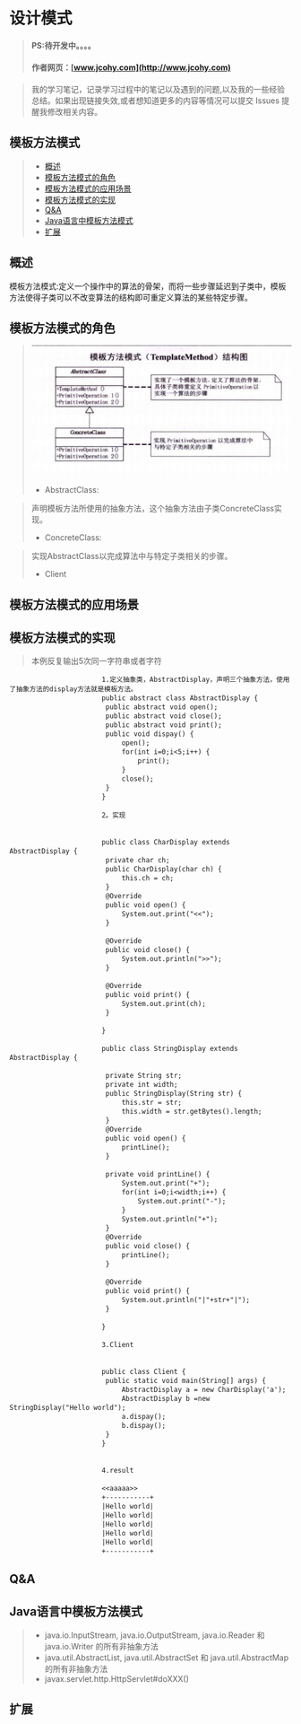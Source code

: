 
#  设计模式
> #### PS:待开发中。。。。
> #### 作者网页：[www.jcohy.com](http://www.jcohy.com)  	

>  我的学习笔记，记录学习过程中的笔记以及遇到的问题,以及我的一些经验总结。如果出现链接失效,或者想知道更多的内容等情况可以提交 Issues 提醒我修改相关内容。

## 模板方法模式
> * [概述](#gaishu)
> * [模板方法模式的角色](#role)
> * [模板方法模式的应用场景](#sign)
> * [模板方法模式的实现](#shixian)
> * [Q&A](#qa)
> * [Java语言中模板方法模式](#java)
> * [扩展](#kuozhan)

<p id="gaishu">

##  概述

模板方法模式:定义一个操作中的算法的骨架，而将一些步骤延迟到子类中，模板方法使得子类可以不改变算法的结构即可重定义算法的某些特定步骤。


<p id="role">

## 模板方法模式的角色

>  ![结构图](https://github.com/jiachao23/jcohy-study-sample/blob/master/jcohy-studydesign-pattern/src/main/resources/static/images/templatemethod.png)
>  *  AbstractClass:

>  声明模板方法所使用的抽象方法，这个抽象方法由子类ConcreteClass实现。
>  *  ConcreteClass:

>  实现AbstractClass以完成算法中与特定子类相关的步骤。
>  *  Client
<p id="sign">

##  模板方法模式的应用场景



<p id="shixian">

## 模板方法模式的实现

>  本例反复输出5次同一字符串或者字符
       
                           1.定义抽象类，AbstractDisplay，声明三个抽象方法，使用了抽象方法的display方法就是模板方法。
                           public abstract class AbstractDisplay {
                           	public abstract void open();
                           	public abstract void close();
                           	public abstract void print();
                           	public void dispay() {
                           		open();
                           		for(int i=0;i<5;i++) {
                           			print();
                           		}
                           		close();
                           	}
                           }
                           
                           2。实现
                           
                           
                           public class CharDisplay extends AbstractDisplay {
                           	private char ch;
                           	public CharDisplay(char ch) {
                           		this.ch = ch;
                           	}
                           	@Override
                           	public void open() {
                           		System.out.print("<<");
                           	}
                           
                           	@Override
                           	public void close() {
                           		System.out.println(">>");
                           	}
                           
                           	@Override
                           	public void print() {
                           		System.out.print(ch);
                           	}
                           
                           }
                           
                           public class StringDisplay extends AbstractDisplay {
                           	
                           	private String str;
                           	private int width;
                           	public StringDisplay(String str) {
                           		this.str = str;
                           		this.width = str.getBytes().length;
                           	}
                           	@Override
                           	public void open() {
                           		printLine();
                           	}
                           
                           	private void printLine() {
                           		System.out.print("+");
                           		for(int i=0;i<width;i++) {
                           			System.out.print("-");
                           		}
                           		System.out.println("+");
                           	}
                           	@Override
                           	public void close() {
                           		printLine();
                           	}
                           
                           	@Override
                           	public void print() {
                           		System.out.println("|"+str+"|");
                           	}
                           
                           }
       
                           3.Client
                           
                           
                           public class Client {
                           	public static void main(String[] args) {
                           		AbstractDisplay a = new CharDisplay('a');
                           		AbstractDisplay b =new StringDisplay("Hello world");
                           		a.dispay();
                           		b.dispay();
                           	}
                           }
                           
                           
                           4.result
                           
                           <<aaaaa>>
                           +-----------+
                           |Hello world|
                           |Hello world|
                           |Hello world|
                           |Hello world|
                           |Hello world|
                           +-----------+
                


         
<p id="qa">

##  Q&A

       
<p id="java">
        
##  Java语言中模板方法模式

>  *  java.io.InputStream, java.io.OutputStream, java.io.Reader 和java.io.Writer 的所有非抽象方法
>  *  java.util.AbstractList, java.util.AbstractSet 和 java.util.AbstractMap 的所有非抽象方法
>  *  javax.servlet.http.HttpServlet#doXXX()

<p id="kuozhan">

##  扩展
    
    
    